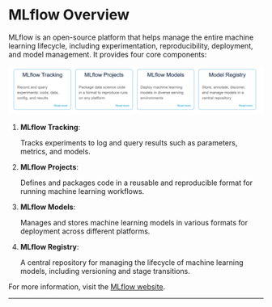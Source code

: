 # MLflow Overview

MLflow is an open-source platform that helps manage the entire machine learning
lifecycle, including experimentation, reproducibility, deployment, and model
management. It provides four core components:

![MLflow Components](images/mlflow_capabilities.png)

1. **MLflow Tracking**:

    Tracks experiments to log and query results such as parameters, metrics, and
    models.

2. **MLflow Projects**:

    Defines and packages code in a reusable and reproducible format for running
    machine learning workflows.

3. **MLflow Models**:

    Manages and stores machine learning models in various formats for deployment
    across different platforms.

4. **MLflow Registry**:

    A central repository for managing the lifecycle of machine learning models,
    including versioning and stage transitions.

For more information, visit the [MLflow website](https://mlflow.org/).

---
